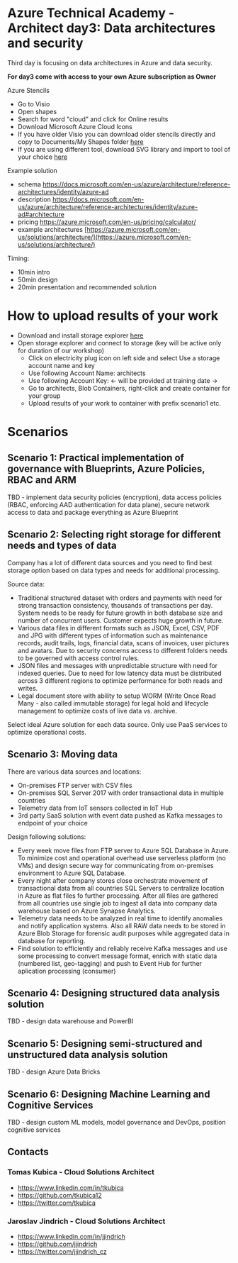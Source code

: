 # Azure Technical Academy - Architect day3:  Data architectures and security
Third day is focusing on data architectures in Azure and data security.

**For day3 come with access to your own Azure subscription as Owner**

Azure Stencils
* Go to Visio
* Open shapes
* Search for word "cloud" and click for Online results
* Download Microsoft Azure Cloud Icons
* If you have older Visio you can download older stencils directly and copy to Documents/My Shapes folder [here](https://architects.blob.core.windows.net/visio/CnE_CloudV2.7.vss?st=2019-05-20T05%3A27%3A00Z&se=2020-05-21T07%3A27%3A00Z&sp=rl&sv=2018-03-28&sr=b&sig=IELwMsknjeDR3E2fQcfyDa1lOG3hHIiHvLe4gyXMn0U%3D)
* If you are using different tool, download SVG library and import to tool of your choice [here](https://www.microsoft.com/en-us/download/details.aspx?id=41937)

Example solution
- schema https://docs.microsoft.com/en-us/azure/architecture/reference-architectures/identity/azure-ad
- description https://docs.microsoft.com/en-us/azure/architecture/reference-architectures/identity/azure-ad#architecture
- pricing https://azure.microsoft.com/en-us/pricing/calculator/
- example architectures [https://azure.microsoft.com/en-us/solutions/architecture/](https://azure.microsoft.com/en-us/solutions/architecture/)

Timing: 
- 10min intro 
- 50min design
- 20min presentation and recommended solution

# How to upload results of your work
* Download and install storage explorer [here](https://azure.microsoft.com/en-us/features/storage-explorer/)
* Open storage explorer and connect to storage (key will be active only for duration of our workshop)
    * Click on electricity plug icon on left side and select Use a storage account name and key
    * Use following Account Name: architects
    * Use following Account Key: <- will be provided at training date ->
    * Go to architects, Blob Containers, right-click and create container for your group
    * Upload results of your work to container with prefix scenario1 etc.

# Scenarios

## Scenario 1: Practical implementation of governance with Blueprints, Azure Policies, RBAC and ARM

TBD - implement data security policies (encryption), data access policies (RBAC, enforcing AAD authentication for data plane), secure network access to data and package everything as Azure Blueprint

## Scenario 2: Selecting right storage for different needs and types of data

Company has a lot of different data sources and you need to find best storage option based on data types and needs for additional processing.

Source data:
- Traditional structured dataset with orders and payments with need for strong transaction consistency, thousands of transactions per day. System needs to be ready for future growth in both database size and number of concurrent users. Customer expects huge growth in future.
- Various data files in different formats such as JSON, Excel, CSV, PDF and JPG with different types of information such as maintenance records, audit trails, logs, financial data, scans of invoices, user pictures and avatars. Due to security concerns access to different folders needs to be governed with access control rules.
- JSON files and messages with unpredictable structure with need for indexed queries. Due to need for low latency data must be distributed across 3 different regions to optimize performance for both reads and writes.
- Legal document store with ability to setup WORM (Write Once Read Many - also called immutable storage) for legal hold and lifecycle management to optimize costs of live data vs. archive.

Select ideal Azure solution for each data source. Only use PaaS services to optimize operational costs.

## Scenario 3: Moving data

There are various data sources and locations:
- On-premises FTP server with CSV files
- On-premises SQL Server 2017 with order transactional data in multiple countries
- Telemetry data from IoT sensors collected in IoT Hub
- 3rd party SaaS solution with event data pushed as Kafka messages to endpoint of your choice

Design following solutions:
- Every week move files from FTP server to Azure SQL Database in Azure. To minimize cost and operational overhead use serverless platform (no VMs) and design secure way for communicating from on-premises environment to Azure SQL Database.
- Every night after company stores close orchestrate movement of transactional data from all countries SQL Servers to centralize location in Azure as flat files fo further processing. After all files are gathered from all countries use single job to ingest all data into company data warehouse based on Azure Synapse Analytics.
- Telemetry data needs to be analyzed in real time to identify anomalies and notify application systems. Also all RAW data needs to be stored in Azure Blob Storage for forensic audit purposes while aggregated data in database for reporting.
- Find solution to efficiently and reliably receive Kafka messages and use some processing to convert message format, enrich with static data (numbered list, geo-tagging) and push to Event Hub for further aplication processing (consumer)

## Scenario 4: Designing structured data analysis solution

TBD - design data warehouse and PowerBI

## Scenario 5: Designing semi-structured and unstructured data analysis solution

TBD - design Azure Data Bricks

## Scenario 6: Designing Machine Learning and Cognitive Services

TBD - design custom ML models, model governance and DevOps, position cognitive services

## Contacts

### Tomas Kubica - Cloud Solutions Architect
- https://www.linkedin.com/in/tkubica
- https://github.com/tkubica12
- https://twitter.com/tkubica

### Jaroslav Jindrich - Cloud Solutions Architect
- https://www.linkedin.com/in/jjindrich
- https://github.com/jjindrich
- https://twitter.com/jjindrich_cz